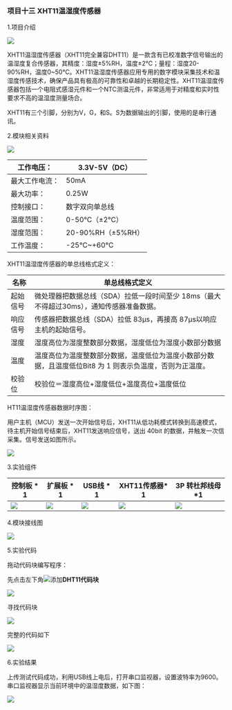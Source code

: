 ### 项目十三 XHT11温湿度传感器

1.项目介绍

![](./media/image-20250723112306259.png)

XHT11温湿度传感器（XHT11完全兼容DHT11）是一款含有已校准数字信号输出的温湿度复合传感器，其精度：湿度±5%RH，温度±2℃；量程：湿度20-90%RH，温度0~50℃。XHT11温湿度传感器应用专用的数字模块采集技术和温湿度传感技术，确保产品具有极高的可靠性和卓越的长期稳定性。XHT11温湿度传感器包括一个电阻式感湿元件和一个NTC测温元件，非常适用于对精度和实时性要求不高的温湿度测量场合。

XHT11有三个引脚，分别为V，G，和S。S为数据输出的引脚，使用的是串行通讯。

2.模块相关资料

![](./media/image-20250723112410793.png)

| 工作电压：     | 3.3V-5V（DC）     |
| -------------- | ----------------- |
| 最大工作电流： | 50mA              |
| 最大功率：     | 0.25W             |
| 控制接口：     | 数字双向单总线    |
| 温度范围：     | 0-50℃（±2℃）      |
| 湿度范围：     | 20-90%RH（±5%RH） |
| 工作温度：     | -25℃~+60℃         |

XHT11温湿度传感器的单总线格式定义：

| 名称     | 单总线格式定义                                               |
| -------- | ------------------------------------------------------------ |
| 起始信号 | 微处理器把数据总线（SDA）拉低一段时间至少 18ms（最大不得超过30ms），通知传感器准备数据。 |
| 响应信号 | 传感器把数据总线（SDA）拉低 83µs，再接高 87µs以响应主机的起始信号。 |
| 湿度     | 湿度高位为湿度整数部分数据，湿度低位为湿度小数部分数据       |
| 温度     | 温度高位为温度整数部分数据，温度低位为温度小数部分数据，且温度低位Bit8 为 1 则表示负温度，否则为正温度。 |
| 校验位   | 校验位＝湿度高位+湿度低位+温度高位+温度低位                  |

HT11温湿度传感器数据时序图：

用户主机（MCU）发送一次开始信号后，XHT11从低功耗模式转换到高速模式，待主机开始信号结束后，XHT11发送响应信号，送出 40bit 的数据，并触发一次信采集。信号发送如图所示。

![](./media/image-20250723112631934.png)

3.实验组件

| 控制板 * 1                               | 扩展板 * 1                               | USB线 * 1                                | XHT11传感器* 1                           | 3P 转杜邦线母*1                          |
| ---------------------------------------- | ---------------------------------------- | ---------------------------------------- | ---------------------------------------- | ---------------------------------------- |
| ![](./media/image-20250722171949593.png) | ![](./media/image-20250722171957582.png) | ![](./media/image-20250722172006370.png) | ![](./media/image-20250723112306259.png) | ![](./media/image-20250722172025792.png) |

4.模块接线图

![](./media/image-20250723112827643.png)

5.实验代码

拖动代码块编写程序：

先点击左下角![](./media/image-20250723094913975.png)添加**DHT11代码块**

![](./media/image-20250723113013490.png)

寻找代码块

![](./media/image-20250723113026497.png)

完整的代码如下

![](./media/image-20250723113040386.png)

6.实验结果

上传测试代码成功，利用USB线上电后，打开串口监视器，设置波特率为9600。串口监视器显示当前环境中的温湿度数据，如下图：

![](./media/image-20250723113726083.png)

